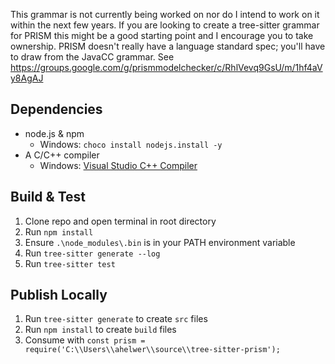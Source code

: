 This grammar is not currently being worked on nor do I intend to work on it within the next few years. If you are looking to create a tree-sitter grammar for PRISM this might be a good starting point and I encourage you to take ownership. PRISM doesn't really have a language standard spec; you'll have to draw from the JavaCC grammar. See https://groups.google.com/g/prismmodelchecker/c/RhlVevq9GsU/m/1hf4aVy8AgAJ

## Dependencies
 * node.js & npm
   * Windows: `choco install nodejs.install -y`
 * A C/C++ compiler
   * Windows: [Visual Studio C++ Compiler](https://visualstudio.microsoft.com/vs/features/cplusplus/)

## Build & Test
 1. Clone repo and open terminal in root directory
 1. Run `npm install`
 1. Ensure `.\node_modules\.bin` is in your PATH environment variable
 1. Run `tree-sitter generate --log`
 1. Run `tree-sitter test`

## Publish Locally
 1. Run `tree-sitter generate` to create `src` files
 1. Run `npm install` to create `build` files
 1. Consume with `const prism = require('C:\\Users\\ahelwer\\source\\tree-sitter-prism');`
